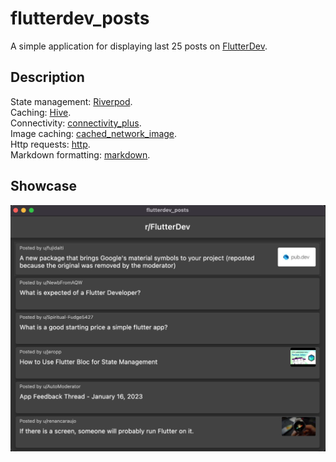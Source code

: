 # flutterdev_posts

A simple application for displaying last 25 posts on [FlutterDev](https://www.reddit.com/r/FlutterDev/).

## Description
  
  State management: [Riverpod](https://pub.dev/packages/flutter_riverpod).\
  Caching: [Hive](https://pub.dev/packages/hive).\
  Connectivity: [connectivity_plus](https://pub.dev/packages/connectivity_plus).\
  Image caching: [cached_network_image](https://pub.dev/packages/cached_network_image).\
  Http requests: [http](https://pub.dev/packages/http).\
  Markdown formatting: [markdown](https://pub.dev/packages/flutter_markdown).

## Showcase

  <img src="media/desktop.png">
